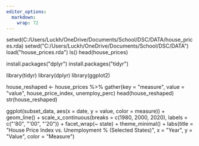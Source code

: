```yaml
---
editor_options: 
  markdown: 
    wrap: 72
---
```


setwd(C:/Users/Luckh/OneDrive/Documents/School/DSC/DATA/house_prices.rda)
setwd("C:/Users/Luckh/OneDrive/Documents/School/DSC/DATA")
load("house_prices.rda") ls() head(house_prices)

install.packages("dplyr") install.packages("tidyr")

library(tidyr) library(dplyr) library(ggplot2)

house_reshaped \<- house_prices %\>% gather(key = "measure", value =
"value", house_price_index, unemploy_perc) head(house_reshaped)
str(house_reshaped)

ggplot(subset_data, aes(x = date, y = value, color = measure)) +
geom_line() + scale_x_continuous(breaks = c(1980, 2000, 2020), labels =
c("'80", "'00", "'20")) + facet_wrap(\~ state) + theme_minimal() +
labs(title = "House Price Index vs. Unemployment % (Selected States)", x
= "Year", y = "Value", color = "Measure")
